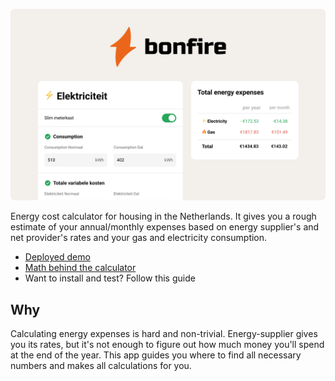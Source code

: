 ![cover](./docs/img/cover.png)

Energy cost calculator for housing in the Netherlands. It gives you a rough estimate of your annual/monthly expenses based on energy supplier's and net provider's rates and your gas and electricity consumption.

- [Deployed demo](https://gas-burner.herokuapp.com/)
- [Math behind the calculator](./docs/math.md)
- Want to install and test? Follow this guide

## Why

Calculating energy expenses is hard and non-trivial. Energy-supplier gives you its rates, but it's not enough to figure out how much money you'll spend at the end of the year. This app guides you where to find all necessary numbers and makes all calculations for you. 